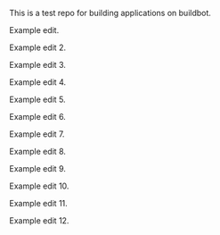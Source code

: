 This is a test repo for building applications on buildbot.

Example edit.

Example edit 2.

Example edit 3.

Example edit 4.

Example edit 5.

Example edit 6.

Example edit 7.

Example edit 8.

Example edit 9.

Example edit 10.

Example edit 11.

Example edit 12.
